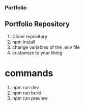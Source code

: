### Portfolio 

## Portfolio Repository

1. Clone repository
2. npm install
3. change variables of the .env file
4. customize to your liking


# commands

1. npm run dev
2. npm run build
3. npm run preview